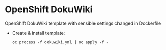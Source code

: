 # OpenShift DokuWiki 

OpenShift DokuWiki template with sensible settings changed in Dockerfile

* Create & install template:

  ``
  oc process -f dokuwiki.yml | oc apply -f - 
  ``
